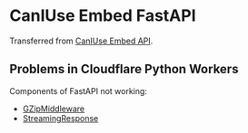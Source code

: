 # CanIUse Embed FastAPI

Transferred from [CanIUse Embed API](https://github.com/wangjiezhe/caniuse-embed-api).


## Problems in Cloudflare Python Workers

Components of FastAPI not working:

- [GZipMiddleware](https://fastapi.tiangolo.com/zh/advanced/middleware/#gzipmiddleware)
- [StreamingResponse]([StreamingResponse](https://fastapi.tiangolo.com/zh/advanced/custom-response/#streamingresponse))
